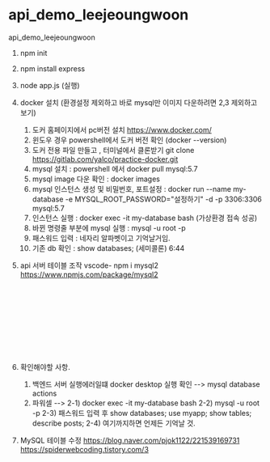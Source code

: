 # api_demo_leejeoungwoon

api_demo_leejeoungwoon

1. npm init
2. npm install express
3. node app.js (실행)

4. docker 설치 (환경설정 제외하고 바로 mysql만 이미지 다운하려면 2,3 제외하고 보기)

   1. 도커 홈페이지에서 pc버전 설치 https://www.docker.com/
   2. 윈도우 경우 powershell에서 도커 버전 확인 (docker --version)
   3. 도커 전용 파일 만들고 , 터미널에서 클론받기 git clone https://gitlab.com/yalco/practice-docker.git
   4. mysql 설치 : powershell 에서 docker pull mysql:5.7
   5. mysql image 다운 확인 : docker images
   6. mysql 인스턴스 생성 및 비밀번호, 포트설정 : docker run --name my-database -e MYSQL_ROOT_PASSWORD="설정하기" -d -p 3306:3306 mysql:5.7
   7. 인스턴스 실행 : docker exec -it my-database bash (가상환경 접속 성공)
   8. 바뀐 명령줄 부분에 mysql 실행 : mysql -u root -p
   9. 패스워드 입력 : 네자리 알파벳이고 기억날거임.
   10. 기존 db 확인 : show databases; (세미콜론) 6:44

5. api 서버 테이블 조작 vscode- npm i mysql2
   https://www.npmjs.com/package/mysql2

<br><br><br><br>
<br><br><br><br>

6. 확인해야할 사항.

   1. 백엔드 서버 실행에러일떄 docker desktop 실행 확인 --> mysql database actions
   2. 파워셀 -->
      2-1) docker exec -it my-database bash
      2-2) mysql -u root -p
      2-3) 패스워드 입력 후 show databases; use myapp; show tables; describe posts;
      2-4) 여기까지하면 언제든 기억날 것.
      <!-- https://www.youtube.com/watch?v=oJZETsl6gQY&t=1s -->

7. MySQL 테이블 수정
   https://blog.naver.com/pjok1122/221539169731
   https://spiderwebcoding.tistory.com/3
